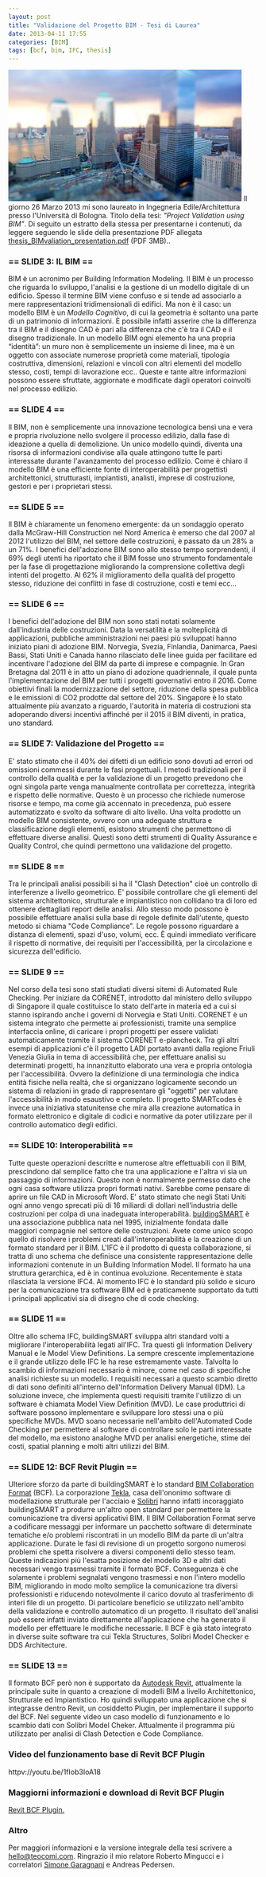 ```yaml
---
layout: post
title: "Validazione del Progetto BIM - Tesi di Laurea"
date: 2013-04-11 17:55
categories: [BIM]
tags: [bcf, bim, IFC, thesis]
---
```

![City-landscape-070](/assets/2013/04/City-landscape-070-470x264.jpg)
Il giorno 26 Marzo 2013 mi sono laureato in Ingegneria Edile/Architettura presso l'Università di Bologna. Titolo della tesi: *"Project Validation using BIM"*. Di seguito un estratto della stessa per presentarne i contenuti, da leggere seguendo le slide della presentazione PDF allegata [thesis_BIMvaliation_presentation.pdf](/assets/d/thesis_BIMvaliation_presentation.pdf) (PDF 3MB)..

### == SLIDE 3: IL BIM ==

BIM è un acronimo per Building Information Modeling. Il BIM è un processo che riguarda lo sviluppo, l'analisi e la gestione di un modello digitale di un edificio. Spesso il termine BIM viene confuso e si tende ad associarlo a mere rappresentazioni tridimensionali di edifici. Ma non è il caso: un modello BIM è un *Modello Cognitivo*, di cui la geometria è soltanto una parte di un patrimonio di informazioni.
È possibile infatti asserire che la differenza tra il BIM e il disegno CAD è pari alla differenza che c'è tra il CAD e il disegno tradizionale.
In un modello BIM ogni elemento ha una propria “identità”: un muro non è semplicemente un insieme di linee, ma è un oggetto con associate numerose proprietà come materiali, tipologia costruttiva, dimensioni, relazioni e vincoli con altri elementi del modello stesso, costi, tempi di lavorazione ecc..
Queste e tante altre informazioni possono essere sfruttate, aggiornate e modificate dagli operatori coinvolti nel processo edilizio.

### == SLIDE 4 ==

Il BIM, non è semplicemente una innovazione tecnologica bensì una e vera e propria rivoluzione nello svolgere il processo edilizio, dalla fase di ideazione a quella di demolizione.
Un unico modello quindi, diventa una risorsa di informazioni condivise alla quale attingono tutte le parti interessate durante l'avanzamento del processo edilizio.
Come è chiaro il modello BIM è una efficiente fonte di interoperabilità per progettisti architettonici, strutturasti, impiantisti, analisti, imprese di costruzione, gestori e per i proprietari stessi.

### == SLIDE 5 ==

Il BIM è chiaramente un fenomeno emergente: da un sondaggio operato dalla McGraw-Hill Construction nel Nord America è emerso che dal 2007 al 2012 l'utilizzo del BIM, nel settore delle costruzioni, è passato da un 28% a un 71%.
I benefici dell'adozione BIM sono allo stesso tempo sorprendenti, il 69% degli utenti ha riportato che il BIM fosse uno strumento fondamentale per la fase di progettazione migliorando la comprensione collettiva degli intenti del progetto. Al 62% il miglioramento della qualità del progetto stesso, riduzione dei conflitti in fase di costruzione, costi e temi ecc...

### == SLIDE 6 ==

I benefici dell'adozione del BIM non sono stati notati solamente dall'industria delle costruzioni.
Data la versatilità e la molteplicità di applicazioni, pubbliche amministrazioni nei paesi più sviluppati hanno iniziato piani di adozione BIM.
Norvegia, Svezia, Finlandia, Danimarca, Paesi Bassi, Stati Uniti e Canada hanno rilasciato delle linee guida per facilitare ed incentivare l'adozione del BIM da parte di imprese e compagnie.
In Gran Bretagna dal 2011 è in atto un piano di adozione quadriennale, il quale punta l'implementazione del BIM per tutti i progetti governativi entro il 2016. Come obiettivi finali la modernizzazione del settore, riduzione della spesa pubblica e le emissioni di CO2 prodotte dal settore del 20%.
Singapore è lo stato attualmente più avanzato a riguardo, l'autorità in materia di costruzioni sta adoperando diversi incentivi affinché per il 2015 il BIM diventi, in pratica, uno standard.

### == SLIDE 7: Validazione del Progetto ==

E' stato stimato che il 40% dei difetti di un edificio sono dovuti ad errori od omissioni commessi durante le fasi progettuali.
I metodi tradizionali per il controllo della qualità e per la validazione di un progetto prevedono che ogni singola parte venga manualmente controllata per correttezza, integrità e rispetto delle normative.
Questo è un processo che richiede numerose risorse e tempo, ma come già accennato in precedenza, può essere automatizzato e svolto da software di alto livello.
Una volta prodotto un modello BIM consistente, ovvero con una adeguate struttura e classificazione degli elementi, esistono strumenti che permettono di effettuare diverse analisi.
Questi sono detti strumenti di Quality Assurance e Quality Control, che quindi permettono una validazione del progetto.

### == SLIDE 8 ==

Tra le principali analisi possibili si ha il "Clash Detection" cioè un controllo di interferenze a livello geometrico.
E' possibile controllare che gli elementi del sistema architettonico, strutturale e impiantistico non collidano tra di loro ed ottenere dettagliati report delle analisi.
Allo stesso modo possono è possibile effettuare analisi sulla base di regole definite dall'utente, questo metodo si chiama "Code Compliance".
Le regole possono riguardare a distanza di elementi, spazi d'uso, volumi, ecc. È quindi immediato verificare il rispetto di normative, dei requisiti per l'accessibilità, per la circolazione e sicurezza dell'edificio.

### == SLIDE 9 ==

Nel corso della tesi sono stati studiati diversi sitemi di Automated Rule Checking.
Per iniziare da CORENET, introdotto dal ministero dello sviluppo di Singapore il quale costituisce lo stato dell'arte in materia ed a cui si stanno ispirando anche i governi di Norvegia e Stati Uniti.
CORENET è un sistema integrato che permette ai professionisti, tramite una semplice interfaccia online, di caricare i propri progetti per essere validati automaticamente tramite il sistema CORENET e-plancheck.
Tra gli altri esempi di applicazioni c'è il progetto LADI portato avanti dalla regione Friuli Venezia Giulia in tema di accessibilità che, per effettuare analisi su determinati progetti, ha innanzitutto elaborato una vera e propria ontologia per l'accessibilità. Ovvero la definizione di una terminologia che indica entità fisiche nella realtà, che si organizzano logicamente secondo un sistema di relazioni in grado di rappresentare gli "oggetti" per valutare l'accessibilità in modo esaustivo e completo.
Il progetto SMARTcodes è invece una iniziativa statunitense che mira alla creazione automatica in formato elettronico e digitale di codici e normative da poter utilizzare per il controllo automatico degli edifici.

### == SLIDE 10: Interoperabilità ==

Tutte queste operazioni descritte e numerose altre effettuabili con il BIM, prescindono dal semplice fatto che tra una applicazione e l'altra vi sia un passaggio di informazioni. Questo non è normalmente permesso dato che ogni casa software utilizza propri formati nativi. Sarebbe come pensare di aprire un file CAD in Microsoft Word.
E' stato stimato che negli Stati Uniti ogni anno vengo sprecati più di 16 miliardi di dollari nell'industria delle costruzioni per colpa di una inadeguata interoperabilità.
[buildingSMART](http://www.buildingsmart-tech.org/) è una associazione pubblica nata nel 1995, inizialmente fondata dalle maggiori compagnie nel settore delle costruzioni. Avete come unico scopo quello di risolvere i problemi creati dall'interoperabilità e la creazione di un formato standard per il BIM.
L'IFC è il prodotto di questa collaborazione, si tratta di uno schema che definisce una consistente rappresentazione delle informazioni contenute in un Building Information Model. Il formato ha una struttura gerarchica, ed è in continua evoluzione.
Recentemente è stata rilasciata la versione IFC4. Al momento IFC è lo standard più solido e sicuro per la comunicazione tra software BIM ed è praticamente supportato da tutti i principali applicativi sia di disegno che di code checking.

### == SLIDE 11 ==

Oltre allo schema IFC, buildingSMART sviluppa altri standard volti a migliorare l'interoperabilità legati all'IFC. Tra questi gli Information Delivery Manual e le Model View Definitions.
La sempre crescente implementazione e il grande utilizzo delle IFC le ha rese estremamente vaste. Talvolta lo scambio di informazioni necessario è minore, come nel caso di specifiche analisi richieste su un modello.
I requisiti necessari a questo scambio diretto di dati sono definiti all'interno dell'Information Delivery Manual (IDM). La soluzione invece, che implementa questi requisiti tramite l'utilizzo di un software è chiamata Model View Definition (MVD). Le case produttrici di software possono implementare e sviluppare loro stessi una o più specifiche MVDs.
MVD soano necessarie nell'ambito dell'Automated Code Checking per permettere al software di controllare solo le parti interessate del modello, ma esistono analoghe MVD per analisi energetiche, stime dei costi, spatial planning e molti altri utilizzi del BIM.

### == SLIDE 12: BCF Revit Plugin ==

Ulteriore sforzo da parte di buildingSMART è lo standard [BIM Collaboration Format](http://www.buildingsmart-tech.org/specifications/bcf-releases/bcf-intro) (BCF).
La corporazione [Tekla](http://www.tekla.com/), casa dell'ononimo software di modellazione strutturale per l'acciaio e [Solibri](http://www.solibri.com/) hanno infatti incoraggiato buildingSMART a produrre un'altro open standard per permettere la comunicazione tra diversi applicativi BIM.
Il BIM Collaboration Format serve a codificare messaggi per informare un pacchetto software di determinate tematiche e/o problemi riscontrati in un modello BIM da parte di un'altra applicazione.
Durate le fasi di revisione di un progetto sorgono numerosi problemi che spetta risolvere a diversi componenti dello stesso team. Queste indicazioni più l'esatta posizione del modello 3D e altri dati necessari vengo trasmessi tramite il formato BCF.
Conseguenza è che solamente i problemi segnalati vengono trasmessi e non l'intero modello BIM, migliorando in modo molto semplice la comunicazione tra diversi professionisti e riducendo notevolmente il carico dovuto al trasferimento di interi file di un progetto.
Di particolare beneficio se utilizzato nell'ambito della validazione e controllo automatico di un progetto. Il risultato dell'analisi può essere infatti inviato direttamente all'applicazione che ha generato il modello per effettuare le modifiche necessarie.
Il BCF è già stato integrato in diverse suite software tra cui Tekla Structures, Solibri Model Checker e DDS Architecture.

### == SLIDE 13 ==

Il formato BCF però non è supportato da [Autodesk Revit](http://www.autodesk.com/products/autodesk-revit-family), attualmente la principale suite in quanto a creazione di modelli BIM a livello Architettonico, Strutturale ed Impiantistico.
Ho quindi sviluppato una applicazione che si integrasse dentro Revit, un cosiddetto Plugin, per implementare il supporto del BCF.
Nel seguente video un caso modello di funzionamento e lo scambio dati con Solibri Model Cheker. Attualmente il programma più utilizzato per analisi di Clash Detection e Code Compliance.

### Video del funzionamento base di Revit BCF Plugin

httpv://youtu.be/1fIob3IoA18

### Maggiorni informazioni e download di Revit BCF Plugin

[Revit BCF Plugin.](http://teocomi.com/bcfier)

### Altro

Per maggiori informazioni e la versione integrale della tesi scrivere a [hello@teocomi.com](mailto:hello@teocomi.com).
Ringrazio il mio relatore Roberto Mingucci e i correlatori [Simone Garagnani](tcproject.net) e Andreas Pedersen.
